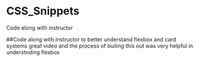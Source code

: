 # CSS_Snippets
Code along with instructor

##Code along with instructor to better understand flexbox and card systems
great video and the process of builing this out was very helpful in understnding flexbox
